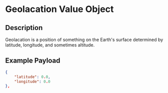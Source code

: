 # Geolacation Value Object

## Description

Geolacation is a position of something on the Earth's surface determined by latitude, longitude, and sometimes altitude.

## Example Payload

```json
{
    "latitude": 0.0,
    "longitude": 0.0
},
```
